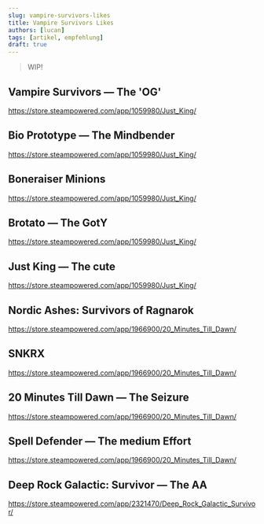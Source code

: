 ```yaml
---
slug: vampire-survivors-likes
title: Vampire Survivors Likes
authors: [lucan]
tags: [artikel, empfehlung]
draft: true
---
```


> WIP!

<!--truncate-->

## Vampire Survivors — The 'OG'

https://store.steampowered.com/app/1059980/Just_King/

## Bio Prototype  — The Mindbender

https://store.steampowered.com/app/1059980/Just_King/

## Boneraiser Minions

https://store.steampowered.com/app/1059980/Just_King/

## Brotato — The GotY

https://store.steampowered.com/app/1059980/Just_King/

## Just King — The cute

https://store.steampowered.com/app/1059980/Just_King/

## Nordic Ashes: Survivors of Ragnarok

https://store.steampowered.com/app/1966900/20_Minutes_Till_Dawn/

## SNKRX

https://store.steampowered.com/app/1966900/20_Minutes_Till_Dawn/

## 20 Minutes Till Dawn — The Seizure

https://store.steampowered.com/app/1966900/20_Minutes_Till_Dawn/

## Spell Defender — The medium Effort

https://store.steampowered.com/app/1966900/20_Minutes_Till_Dawn/

## Deep Rock Galactic: Survivor — The AA

https://store.steampowered.com/app/2321470/Deep_Rock_Galactic_Survivor/
